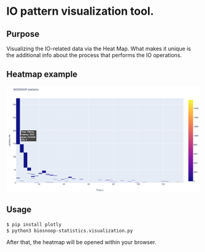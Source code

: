 # IO pattern visualization tool.

## Purpose 
Visualizing the IO-related data via the Heat Map. What makes it unique is the additional info about the process that performs the IO operations. 

## Heatmap example 
![](media/heatmap-example.png)<br/>
## Usage

```
$ pip install plotly 
$ python3 biosnoop-statistics.visualization.py
```
After that, the heatmap will be opened within your browser.

